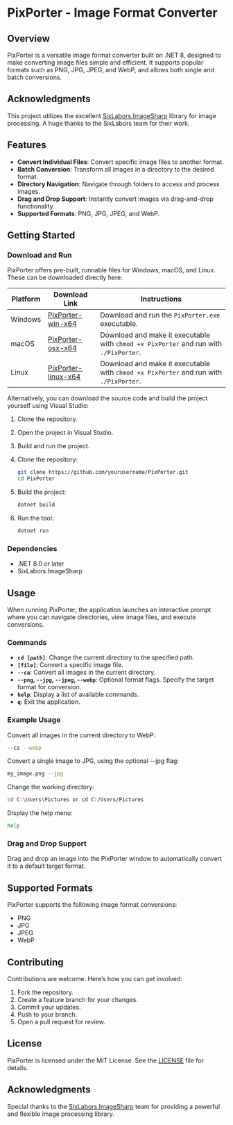 # PixPorter - Image Format Converter

## Overview

PixPorter is a versatile image format converter built on .NET 8, designed to make converting image files simple and efficient. It supports popular formats such as PNG, JPG, JPEG, and WebP, and allows both single and batch conversions.

## Acknowledgments

This project utilizes the excellent [SixLabors.ImageSharp](https://github.com/SixLabors/ImageSharp) library for image processing. A huge thanks to the SixLabors team for their work.

## Features

- **Convert Individual Files**: Convert specific image files to another format.
- **Batch Conversion**: Transform all images in a directory to the desired format.
- **Directory Navigation**: Navigate through folders to access and process images.
- **Drag and Drop Support**: Instantly convert images via drag-and-drop functionality.
- **Supported Formats**: PNG, JPG, JPEG, and WebP.

## Getting Started

### Download and Run

PixPorter offers pre-built, runnable files for Windows, macOS, and Linux. These can be downloaded directly here:

| Platform  | Download Link                                          | Instructions              |
|-----------|--------------------------------------------------------|---------------------------|
| Windows   | [PixPorter-win-x64](Releases/PixPorter-windows-x64.zip) | Download and run the `PixPorter.exe` executable. |
| macOS     | [PixPorter-osx-x64](Releases/PixPorter-osx-x64.zip) | Download and make it executable with `chmod +x PixPorter` and run with `./PixPorter`. |
| Linux     | [PixPorter-linux-x64](Releases/PixPorter-linux-x64.zip) | Download and make it executable with `chmod +x PixPorter` and run with `./PixPorter`. |

Alternatively, you can download the source code and build the project yourself using Visual Studio:
1. Clone the repository.
2. Open the project in Visual Studio.
3. Build and run the project.


1. Clone the repository:
   ```bash
   git clone https://github.com/yourusername/PixPorter.git
   cd PixPorter
   ```

2. Build the project:
   ```bash
   dotnet build
   ```

3. Run the tool:
   ```bash
   dotnet run
   ```

### Dependencies

- .NET 8.0 or later
- SixLabors.ImageSharp

## Usage

When running PixPorter, the application launches an interactive prompt where you can navigate directories, view image files, and execute conversions.

### Commands

- **`cd [path]`**: Change the current directory to the specified path.
- **`[file]`**: Convert a specific image file.
- **`--ca`**: Convert all images in the current directory.
- **`--png`, `--jpg`, `--jpeg`, `--webp`**: Optional format flags. Specify the target format for conversion.
- **`help`**: Display a list of available commands.
- **`q`**: Exit the application.

### Example Usage

Convert all images in the current directory to WebP:
```bash
--ca --webp
```

Convert a single image to JPG, using the optional --jpg flag:
```bash
my_image.png --jpg
```

Change the working directory:
```bash
cd C:\Users\Pictures or cd C:/Users/Pictures
```

Display the help menu:
```bash
help
```

### Drag and Drop Support

Drag and drop an image into the PixPorter window to automatically convert it to a default target format.

## Supported Formats

PixPorter supports the following image format conversions:

- PNG
- JPG
- JPEG
- WebP

## Contributing

Contributions are welcome. Here’s how you can get involved:

1. Fork the repository.
2. Create a feature branch for your changes.
3. Commit your updates.
4. Push to your branch.
5. Open a pull request for review.

## License

PixPorter is licensed under the MIT License. See the [LICENSE](LICENSE) file for details.

## Acknowledgments

Special thanks to the [SixLabors.ImageSharp](https://github.com/SixLabors/ImageSharp) team for providing a powerful and flexible image processing library.

